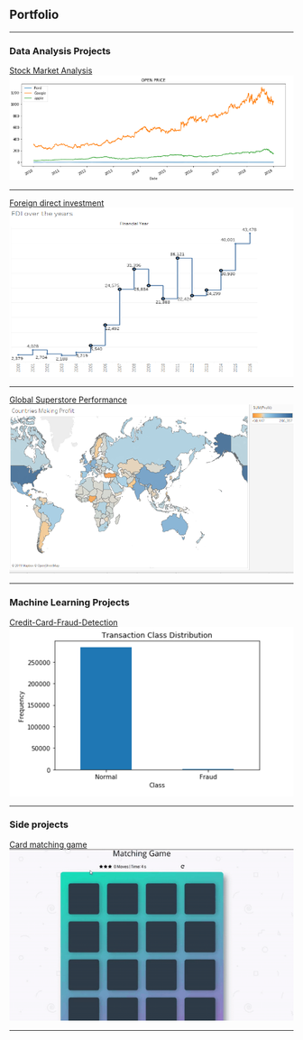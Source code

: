 ## Portfolio

---

### Data Analysis Projects

[Stock Market Analysis](/sample_page)
<img src="images/sp_pic_1.png?raw=true"/>

---
[Foreign direct investment](/sample_page_1)
<img src="images/fdi_pic3.png" width="700" height="300"/>

---
[Global Superstore Performance](/sample_page_3)
<img src="images/gsp_pic_1e.png?raw=true" width="700" height="300"/>

---
### Machine Learning Projects
[Credit-Card-Fraud-Detection](/sample_page_5)
<img src="images/cfd_pic_1.png?raw=true" width="700" height="300"/>


---


### Side projects
[Card matching game](/sample_page_4)
![](images/game.gif)



---
<!--<p style="font-size:11px"> <a href="https://github.com/evanca/quick-portfolio">evanca</a></p>-->
<!-- Remove above link if you don't want to attibute -->
